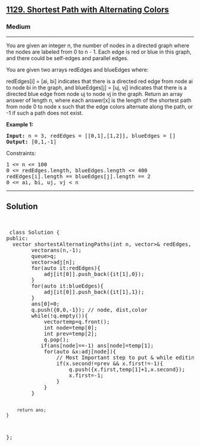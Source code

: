 
<h2><a href="https://leetcode.com/problems/shortest-path-with-alternating-colors/description/">1129. Shortest Path with Alternating Colors</a></h2>
<h3>Medium</h3>
<hr>
<div><p>
You are given an integer n, the number of nodes in a directed graph where the nodes are labeled from 0 to n - 1. Each edge is red or blue in this graph, and there could be self-edges and parallel edges.

You are given two arrays redEdges and blueEdges where:

redEdges[i] = [ai, bi] indicates that there is a directed red edge from node ai to node bi in the graph, and
blueEdges[j] = [uj, vj] indicates that there is a directed blue edge from node uj to node vj in the graph.
Return an array answer of length n, where each answer[x] is the length of the shortest path from node 0 to node x such that the edge colors alternate along the path, or -1 if such a path does not exist.

 
</p>


<p><strong>Example 1:</strong></p>
<pre><strong>Input:</strong> n = 3, redEdges = [[0,1],[1,2]], blueEdges = []
<strong>Output:</strong> [0,1,-1]
</pre>

 

Constraints:
<pre>
1 <= n <= 100
0 <= redEdges.length, blueEdges.length <= 400
redEdges[i].length == blueEdges[j].length == 2
0 <= ai, bi, uj, vj < n
</pre>
<hr>
 <h2><strong><b>Solution</b></strong></h2>
 <br>
 <pre>
 class Solution {
public:
  vector<int> shortestAlternatingPaths(int n, vector<vector<int>>& redEdges, vector<vector<int>>& blueEdges) {
        vector<int>ans(n,-1);
        queue<vector<int>>q;
        vector<pair<int,int>>adj[n];
        for(auto it:redEdges){
            adj[it[0]].push_back({it[1],0});
        }
        for(auto it:blueEdges){
            adj[it[0]].push_back({it[1],1});
        }
        ans[0]=0;
        q.push({0,0,-1}); // node, dist,color
        while(!q.empty()){
            vector<int>temp=q.front();
            int node=temp[0];
            int prev=temp[2];
            q.pop();
           if(ans[node]==-1) ans[node]=temp[1];
            for(auto &x:adj[node]){
                // Most Important step to put & while editing in the loop
                if(x.second!=prev && x.first!=-1){
                    q.push({x.first,temp[1]+1,x.second});
                    x.first=-1;
                }
            }
        }
       
        return ans;
    }
};
          
 </pre>

